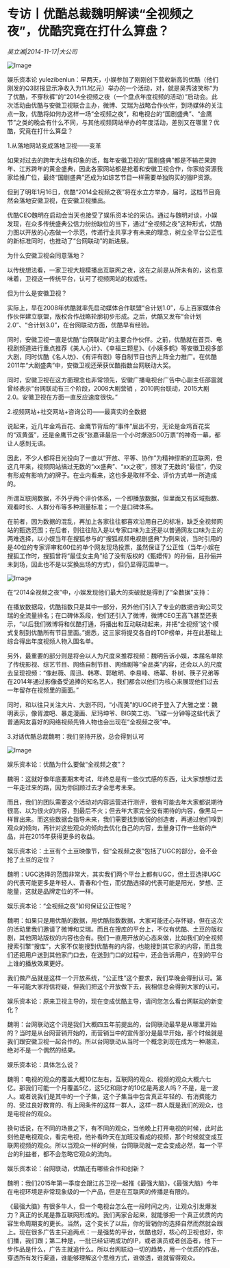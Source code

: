 # 专访丨优酷总裁魏明解读“全视频之夜”，优酷究竟在打什么算盘？

*吴立湘|2014-11-17|大公司*

![Image](http://static.ylzbl.com/uploads/ueditor/php/upload/image/20180323/1521795233709035.jpeg)

娱乐资本论 yulezibenlun：早两天，小娱参加了刚刚创下营收新高的优酷（他们刚发的Q3财报显示净收入为11.1亿元）举办的一个活动，对，就是吴秀波笑称“为了优酷，不穿秋裤”的“2014全视频之夜（一个盘点年度视频的活动）”启动会。此次活动由优酷与安徽卫视联合主办，微博、艾瑞为战略合作伙伴，到场媒体的关注点一致，优酷将如何办这样一场“全视频之夜”，和电视台的“国剧盛典”、“金鹰节”之类的晚会有什么不同，与其他视频网站举办的年度活动，差别又在哪里？优酷，究竟在打什么算盘？

1.从落地网站变成落地卫视——变革

如果对过去的跨年大战有印象的话，每年安徽卫视的“国剧盛典”都是不输芒果跨年、江苏跨年的黄金盛典，因此各家网站都是抢着和安徽卫视合作，你家给资源我家给推广位，最终“国剧盛典”还成为如综艺节目一样需要单独购买的强IP资源。

但到了明年1月16日，优酷“2014全视频之夜”将在水立方举办，届时，这档节目竟然会落地安徽卫视，在安徽卫视播出。

优酷CEO魏明在启动会当天也接受了娱乐资本论的采访。通过与魏明对谈，小娱发现，在众多传统盛典公信力纷纷缺位的当下，通过“全视频之夜”这种形式，优酷力图以开放的心态做一个示范，传递行业共享才有未来的理念，树立全平台公正性的新标准同时，也推动了“台网联动”的新进展。

为什么安徽卫视会同意落地？

以传统想法看，一家卫视大规模播出互联网之夜，这在之前是从所未有的，这也意味着，卫视这一传统平台，认可了视频网站的权威性。

但为什么是安徽卫视？

实际上，早在2008年优酷就率先启动媒体合作联盟“合计划1.0”，与上百家媒体合作伙伴建立联盟，版权合作战略轮廓初步形成。之后，优酷又发布“合计划2.0”、“合计划3.0”，在台网联动方面，优酷早有经验。

同时，安徽卫视一直是优酷“台网联动”的主要合作伙伴。之前，优酷就在首页、电视剧频道进行重点推荐《美人心计》、《幸福三颗星》、《小姨多鹤》等安徽卫视多部大剧，同时优酷《名人坊》、《有评有剧》等自制节目也齐上阵全力推广。在优酷2011年“大剧盛典”中，安徽卫视还荣获优酷指数台网联动大奖。

同时，安徽卫视在这方面理念也非常领先，安徽广播电视台广告中心副主任邵震就曾经表示“台网联动有三个阶段，2008大剧营销 ，2010网台联动，2015大剧2.0。安徽卫视在方面一直反应速度很快。”

2.视频网站+社交网站+咨询公司——最真实的全数据

说起来，近几年金鸡百花、金鹰节背后的“事件”层出不穷，无论是金鸡百花奖的“双黄蛋”，还是金鹰节之夜“张嘉译最后一个小时爆涨500万票”的神奇一幕，都让人感到无语。

因此，不少人都将目光投向了一直以“开放、平等、协作”为精神缪斯的互联网，但这几年来，视频网站搞过无数的“xx盛典”、“xx之夜”，颁发了无数的“最佳”，仍没有形成有影响力的牌子。在业内看来，这也多是取样不全、评价方式单一所造成的。

所谓互联网数据，不外乎两个评价体系，一个即播放数据，但里面又有区域指数、观看时长、人群分布等多种测量标准；一个是口碑体系。

在前者，因为数据的混乱，再加上各家往往都喜欢沿用自己的标准，缺乏全视频网站的甄选范围；在后者，则往往陷入是以专家口味为主还是以普通网友口味为主的两难选择，以小娱当年在搜狐参与的“搜狐视频电视剧盛典”为例来说，当时引用的是40位的专家评审和60位的单个网友现场投票，虽然保证了公正性（当年小娱在搜狐工作时，搜狐曾将“最佳女主角”给了没有版权的《甄嬛传》的孙俪，且孙俪并未到场，因此也不是以奖换出场的方式），但仍显得范围单一。

![Image](http://p2.pstatp.com/large/pgc-image/152179519864612976612ba)

在“2014全视频之夜”中，小娱发现他们最大的突破就是得到了“全数据”支持：

在播放数据段，优酷指数只是其中一部分，另外他们引入了专业的数据咨询公司艾瑞的全流量排名；在口碑体系段，他们还引入了微博，微博CEO王高飞甚至还表示，“以后我们微博将和优酷打通，将播出和互动联动起来，并把“全视频”这个模式复制到优酷所有节目里面。”据悉，这三家将提交各自的TOP榜单，并在此基础上综合得出年度视频人物入围名单。

另外，最重要的部分则是将会以人为尺度来推荐视频：魏明告诉小娱，本届名单除了传统影视、综艺节目、网络自制节目、网络剧等“全品类”内容，还会以人的尺度去呈现视频：“像赵薇、周迅、韩寒、郭敬明、李易峰、杨幂、朴树、筷子兄弟等在2014年通过影像备受追捧的知名艺人，我们都会以他们为核心来展现他们过去一年留存在视频里的画面。”

同时，和以往只关注大片、大剧不同，“小而美”的UGC终于登入了大雅之堂：魏明表示，像胥渡吧、暴走漫画、尼玛坤爷、BIG笑工坊、飞碟一分钟等这些代表了普通网友喜好的网络视频先锋人物也会出现在“全视频之夜”中。

3.对话优酷总裁魏明：我们坚持开放，总会得到认可

![Image](http://p2.pstatp.com/large/pgc-image/1521795198747aec171f640)

娱乐资本论：优酷为什么要做“全视频之夜”？

魏明：这就好像年底要期末考试，年终总是有一些仪式感的东西，让大家想想过去一年走过来的路，因为你回顾过去才会思考未来。

而且，我们的团队需要这个活动对内容运营进行测评，很有可能去年大家都说期待很高、以为很火的内容，到最后不火；但去年大家完全没有期待的内容，像黑马一样冒出来。而这些数据会指导未来，我们需要找到敏锐的创造者，再通过他们嗅到观众的倾向，再针对这些观众的倾向去优化自己的内容，去量身订作一些新的产品，并在2015年获得更多的收益。

娱乐资本论：土豆有个土豆映像节，但“全视频之夜”包括了UGC的部分，会不会抢了土豆的定位？

魏明：UGC选择的范围非常大，其实我们两个平台上都有UGC，但土豆选择UGC的代表可能更多是年轻人、青春和个性，而优酷选择的代表可能是阳光，梦想、正能量，这就是品牌定位的不一样。

娱乐资本论：“全视频之夜”如何保证公正性呢？

魏明：如果只是用优酷的数据，用优酷指数数据，大家可能还心存怀疑，但在这次的活动里我们邀请了微博和艾瑞。而且在搜库的平台上，不仅有优酷、土豆的版权剧，其他网站版权的内容也会有。我们一直用开放的心态来做，比如我们的全视频搜索引擎“搜库”，大家不仅能搜到优酷有的内容，也能搜到其它家的内容，而且我们还把用户送到其他家门口去，在送到门口的过程中，还会告诉用户，在别的平台上谁的播放效果更好。

我们做产品就是这样一个开放系统，“公正性”这个要求，我们早晚会得到认可。第一年可能大家将信将疑，但我们把这个开放做下去，我相信总会得到大家的认可。

娱乐资本论：原来卫视主导的，现在变成优酷主导，请问您怎么看台网联动的新变化？

魏明：台网联动这个词是我们大概四五年前提出的，台网联动最早是从哪里开始的？当时是从台网营销开始的，而营销当中的宣传部分是最早开始，那个时候就是我们跟安徽卫视一起合作的。所以台网联动从当时一个概念到现在成为一种潮流，绝对不是一个偶然的结果。

娱乐资本论：具体怎么说？

魏明：电视的观众的覆盖大概10亿左右，互联网的观众、视频的观众大概六七亿。那我们可能一个月覆盖5亿，这5亿和刚才的10亿是两波人吗？不是，是一波人。或者说我们是其中的一个子集，这个子集当中包含真正年轻的、有消费能力的、受过良好教育的、有上网条件的这样一群人，这样一群人既是我们的观众，也是电视台的观众。

换句话说，在不同的场景之下，有不同的观众，当他晚上打开电视的时候，此时此刻他是电视观众，看完电视，他补看昨天在加班没看成的视频，那个时候就变成互联网视频的观众。所以当观众一样的时候，台网联动就一定会变成必然，每一个平台的利益者，都不会忽略它观众的流向。

娱乐资本论：台网联动，优酷还有哪些合作和创新？

魏明：我们2015年第一季度会跟江苏卫视一起推《最强大脑》，《最强大脑》今年在电视环境是非常现象级的一个产品，但是在互联网的传播是有限的。

《最强大脑》有很多牛人，但一个电视台怎么在一段时间之内，让观众引发爆发力？真正的长尾是靠互联网形成的。我们两家合起来，就能够把一个真正优质的内容生命周期变的更长。当然，这个变长了以后，你的营销你的选择自然而然就会跟上。现在很多广告主只追两点：一是强势的平台，优酷也好，核心的卫视也好，你们播，我们跟；第二种是，一批已经证明成功的IP，或者演员或者创造者，他下一步作品是什么，广告主就追什么。所以台网联动一切的趋势，用一个优质的作品，穿透所有发行渠道，谁能够理解这个思维方式，谁做透，谁就留得观众。

